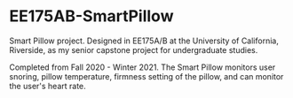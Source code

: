 # EE175AB-SmartPillow

Smart Pillow project. Designed in EE175A/B at the University of California, Riverside, as my senior capstone project for undergraduate studies.

Completed from Fall 2020 - Winter 2021. The Smart Pillow monitors user snoring, pillow temperature, 
firmness setting of the pillow, and can monitor the user's heart rate. 
